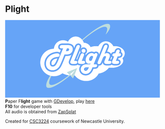 # Plight
![Plight Logo](resources/Logob.png)
**P**aper F**light** game with [GDevelop](https://gdevelop-app.com/), play [here](https://nicholasng99.github.io/Plight/)  
**F10** for developer tools  
All audio is obtained from [ZapSplat](www.zapsplat.com)

Created for [CSC3224](https://www.ncl.ac.uk/module-catalogue/module.php?code=CSC3224) coursework of Newcastle University.
